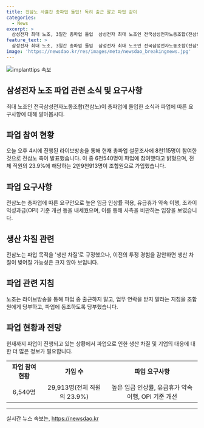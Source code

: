 ```yaml
---
title: 전삼노 사흘간 총파업 돌입! 독려 출근 말고 파업 같이
categories:
  - News
excerpt: >
  삼성전자 최대 노조, 3일간 총파업 돌입  삼성전자 최대 노조인 전국삼성전자노동조합(전삼노)이 오늘부터 10일까지 3일간 총파업에 돌입했다. 6,540명이 1차 파업에 참여하며, 생산차질은 아직 없는 듯하다. 전삼노는 파업으로 인한 보상 등을 요구하고, 사측의 조정안을 거부하며 총파업을 통해 사측에 책임을 묻겠다고 주장했다. 파업 목적은 생산 차질로 규정됐지만, 생산 차질 가능성은 크지 않아 보인다.
feature_text: >
  삼성전자 최대 노조, 3일간 총파업 돌입  삼성전자 최대 노조인 전국삼성전자노동조합(전삼노)이 오늘부터 10일까지 3일간 총파업에 돌입했다. 6,540명이 1차 파업에 참여하며, 생산차질은 아직 없는 듯하다. 전삼노는 파업으로 인한 보상 등을 요구하고, 사측의 조정안을 거부하며 총파업을 통해 사측에 책임을 묻겠다고 주장했다. 파업 목적은 생산 차질로 규정됐지만, 생산 차질 가능성은 크지 않아 보인다.
image: 'https://newsdao.kr/res/images/meta/newsdao_breakingnews.jpg'
---
```


<p><img src="https://newsdao.kr/res/images/meta/newsdao_breakingnews.jpg" alt="implanttips 속보" /></p>

<h2 data-ke-size="size26">삼성전자 노조 파업 관련 소식 및 요구사항</h2>

<p data-ke-size="size16">최대 노조인 전국삼성전자노동조합(전삼노)이 총파업에 돌입한 소식과 파업에 따른 요구사항에 대해 알아봅시다.</p>

<h2 data-ke-size="size24">파업 참여 현황</h2>

<p data-ke-size="size16">오늘 오후 4시에 진행된 라이브방송을 통해 현재 총파업 설문조사에 8천115명이 참여한 것으로 전삼노 측이 발표했습니다. 이 중 6천540명이 파업에 참여했다고 밝혔으며, 전체 직원의 23.9%에 해당하는 2만9천913명이 조합원으로 가입했습니다.</p>

<h2 data-ke-size="size24">파업 요구사항</h2>

<p data-ke-size="size16">전삼노는 총파업에 따른 요구안으로 높은 임금 인상률 적용, 유급휴가 약속 이행, 초과이익성과급(OPI) 기준 개선 등을 내세웠으며, 이를 통해 사측을 비판하는 입장을 보였습니다.</p>

<h2 data-ke-size="size24">생산 차질 관련</h2>

<p data-ke-size="size16">전삼노는 파업 목적을 '생산 차질'로 규정했으나, 이전의 투쟁 경험을 감안하면 생산 차질이 빚어질 가능성은 크지 않아 보입니다.</p>

<h2 data-ke-size="size24">파업 관련 지침</h2>

<p data-ke-size="size16">노조는 라이브방송을 통해 파업 중 출근하지 말고, 업무 연락을 받지 말라는 지침을 조합원에게 당부하고, 파업에 동조하도록 당부했습니다.</p>

<h2 data-ke-size="size24">파업 현황과 전망</h2>

<p data-ke-size="size16">현재까지 파업이 진행되고 있는 상황에서 파업으로 인한 생산 차질 및 기업의 대응에 대한 더 많은 정보가 필요합니다.</p>

<table>
  <tbody>
    <tr>
      <td style="text-align: center; height: 17px;"><b>파업 참여 현황</b></td>
      <td style="text-align: center; height: 17px;"><b>가입 수</b></td>
      <td style="text-align: center; height: 17px;"><b>파업 요구사항</b></td>
    </tr>
    <tr>
      <td style="text-align: center; height: 17px;">6,540명</td>
      <td style="text-align: center; height: 17px;">29,913명(전체 직원의 23.9%)</td>
      <td style="text-align: center; height: 17px;">높은 임금 인상률, 유급휴가 약속 이행, OPI 기준 개선</td>
    </tr>
  </tbody>
</table>

<hr>
실시간 뉴스 속보는, <a href="https://newsdao.kr" rel="dofollow">https://newsdao.kr</a>


